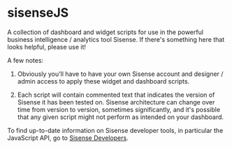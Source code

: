 # sisenseJS
A collection of dashboard and widget scripts for use in the powerful business intelligence / analytics tool Sisense.  If there's something here that looks helpful, please use it!

A few notes:

1. Obviously you'll have to have your own Sisense account and designer / admin access to apply these widget and dashboard scripts.  

2. Each script will contain commented text that indicates the version of Sisense it has been tested on.  Sisense architecture can change over time from version to version, sometimes significantly, and it's possible that any given script might not perform as intended on your dashboard.

To find up-to-date information on Sisense developer tools, in particular the JavaScript API, go to [Sisense Developers][1].

[1]: https://sisense.dev/ "Title"



